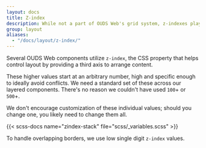 ```yaml
---
layout: docs
title: Z-index
description: While not a part of OUDS Web's grid system, z-indexes play an important part in how our components overlay and interact with one another.
group: layout
aliases:
  - "/docs/layout/z-index/"
---
```


Several OUDS Web components utilize `z-index`, the CSS property that helps control layout by providing a third axis to arrange content.<!-- We utilize a default z-index scale in OUDS Web that's been designed to properly layer navigation, tooltips and popovers, modals, and more.-->

These higher values start at an arbitrary number, high and specific enough to ideally avoid conflicts. We need a standard set of these across our layered components<!--—tooltips, popovers, navbars, dropdowns, modals—so we can be reasonably consistent in the behaviors-->. There's no reason we couldn't have used `100`+ or `500`+.

We don't encourage customization of these individual values; should you change one, you likely need to change them all.

{{< scss-docs name="zindex-stack" file="scss/_variables.scss" >}}

To handle overlapping borders<!-- within components (e.g., buttons and inputs in input groups)-->, we use low single digit `z-index` values<!-- of `1`, `2`, and `3` for default, hover, and active states. On hover/focus/active, we bring a particular element to the forefront with a higher `z-index` value to show their border over the sibling elements-->.
